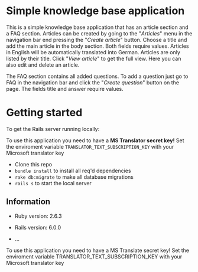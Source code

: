 # Simple knowledge base application

This is a simple knowledge base application that has an article section and a FAQ section.
Articles can  be created by going to the "*Articles*" menu in the navigation bar end pressing the
"*Create article*" button. 
Choose a title and add the main article in the body section. Both fields require  values.
Articles in English will be automatically translated into German.
Articles are only listed by their title. Click "*View article*" to get the full view. 
Here you can also edit and delete an article.

The FAQ section contains all added questions. To add a question just go to FAQ in the navigation bar and click 
the "*Create question*" button on the page. The fields title and answer require values.


# Getting started
To get the Rails server running locally:

To use this application you need to have a **MS Translator secret key!**
Set the enviroment variable `TRANSLATOR_TEXT_SUBSCRIPTION_KEY` with your Microsoft translator key

- Clone this repo
- `bundle install` to install all req'd dependencies
- `rake db:migrate` to make all database migrations
- `rails s` to start the local server



## Information

* Ruby version: 2.6.3

* Rails version: 6.0.0

* ...

To use this application you need to have a MS Translate secret key!
Set the enviroment variable TRANSLATOR_TEXT_SUBSCRIPTION_KEY with your Microsoft translator key